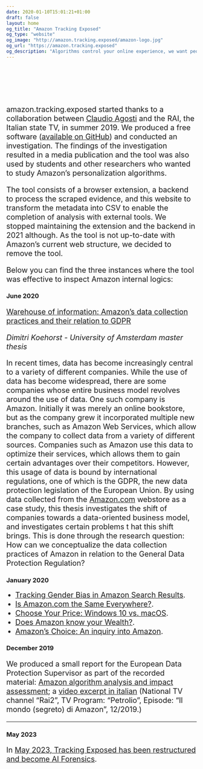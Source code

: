 ```yaml
---
date: 2020-01-10T15:01:21+01:00
draft: false
layout: home
og_title: "Amazon Tracking Exposed"
og_type: "website"
og_image: "http://amazon.tracking.exposed/amazon-logo.jpg"
og_url: "https://amazon.tracking.exposed"
og_description: "Algorithms control your online experience, we want people should be in control of their algorithms"
---
```


<br />
<br />
<br />
<br />
<br />

<style>
p, li {
	font-size: 1.4em;
}
</style>

amazon.tracking.exposed started thanks to a collaboration between [Claudio Agosti](https://linktr.ee/claudio.agosti) and the RAI, the Italian state TV, in summer 2019. We produced a free software ([available on GitHub](https://github.com/tracking-exposed/amtrex)) and conducted an investigation. The findings of the investigation resulted in a media publication and the tool was also used by students and other researchers who wanted to study Amazon’s personalization algorithms. 

The tool consists of a browser extension, a backend to process the scraped evidence, and this website to transform the metadata into CSV to enable the completion of analysis with external tools. We stopped maintaining the extension and the backend in 2021 although. As the tool is not up-to-date with Amazon’s current web structure,  we decided to remove the tool. 

Below you can find the three instances where the tool was effective to inspect Amazon internal logics:

### **June 2020**

[Warehouse of information: Amazon’s data collection practices and their relation to GDPR](https://github.com/tracking-exposed/presentation/blob/master/Dimitri%20Koehorst%20Master%20Thesis%20Final%20Version.pdf)

*Dimitri Koehorst - University of Amsterdam master thesis*

In recent times, data has become increasingly central to a variety of different companies. While the use of data has become widespread, there are some companies whose entire business model revolves around the use of data. One such company is Amazon. Initially it was merely an online bookstore, but as the company grew it incorporated multiple new branches, such as Amazon Web Services, which allow the company to collect data from a variety of different sources. Companies such as Amazon use this data to optimize their services, which allows them to gain certain advantages over their competitors. However, this usage of data is bound by international regulations, one of which is the GDPR, the new data protection legislation of the European Union. By using data collected from the [Amazon.com](http://amazon.com/) webstore as a case study, this thesis investigates the shift of companies towards a data-oriented business model, and investigates certain problems t hat this shift brings. This is done through the research question: How can we conceptualize the data collection practices of Amazon in relation to the General Data Protection Regulation?

### **January 2020**

- [Tracking Gender Bias in Amazon Search Results](https://wiki.digitalmethods.net/Dmi/WinterSchool2020trackinggenderbiasamazon).
- [Is Amazon.com the Same Everywhere?](https://wiki.digitalmethods.net/Dmi/WinterSchool2020amazonregional).
- [Choose Your Price: Windows 10 vs. macOS](https://wiki.digitalmethods.net/Dmi/WinterSchool2020AmazonOS).
- [Does Amazon know your Wealth?](https://wiki.digitalmethods.net/Dmi/WinterSchool2020DoesAmazonknowyourWealth).
- [Amazon’s Choice: An inquiry into Amazon](https://wiki.digitalmethods.net/Dmi/WinterSchool2020amazonschoice).

### **December 2019**

We produced a small report for the European Data Protection Supervisor as part of the recorded material: [Amazon algorithm analysis and impact assessment](https://github.com/tracking-exposed/presentation/blob/master/amazon.tracking.exposed%20-%20English%20short%20report%20%20-%20Version%204.pdf); a [video excerpt in italian](https://vimeo.com/378307005) (National TV channel “Rai2”, TV Program: “Petrolio”, Episode: “Il mondo (segreto) di Amazon”, 12/2019.)

---

### **May 2023**

In [May 2023, Tracking Exposed has been restructured and become AI Forensics](https://tracking.exposed/).
